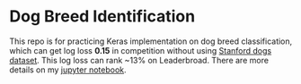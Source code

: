 # Dog Breed Identification
This repo is for practicing Keras implementation on dog breed classification, which can get log loss **0.15** in competition without using [Stanford dogs dataset](http://vision.stanford.edu/aditya86/ImageNetDogs/). This log loss can rank ~13% on Leaderbroad. There are more details on my [jupyter notebook](./transfer-learning.ipynb).
